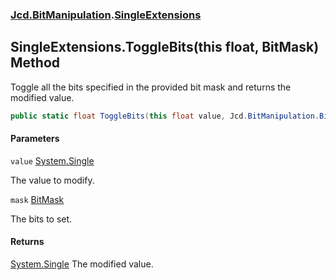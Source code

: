 ### [Jcd.BitManipulation](Jcd.BitManipulation.md 'Jcd.BitManipulation').[SingleExtensions](Jcd.BitManipulation.SingleExtensions.md 'Jcd.BitManipulation.SingleExtensions')

## SingleExtensions.ToggleBits(this float, BitMask) Method

Toggle all the bits specified in the provided bit mask and returns the modified value.

```csharp
public static float ToggleBits(this float value, Jcd.BitManipulation.BitMask mask);
```

#### Parameters

<a name='Jcd.BitManipulation.SingleExtensions.ToggleBits(thisfloat,Jcd.BitManipulation.BitMask).value'></a>

`value` [System.Single](https://docs.microsoft.com/en-us/dotnet/api/System.Single 'System.Single')

The value to modify.

<a name='Jcd.BitManipulation.SingleExtensions.ToggleBits(thisfloat,Jcd.BitManipulation.BitMask).mask'></a>

`mask` [BitMask](Jcd.BitManipulation.BitMask.md 'Jcd.BitManipulation.BitMask')

The bits to set.

#### Returns

[System.Single](https://docs.microsoft.com/en-us/dotnet/api/System.Single 'System.Single')
The modified value.
